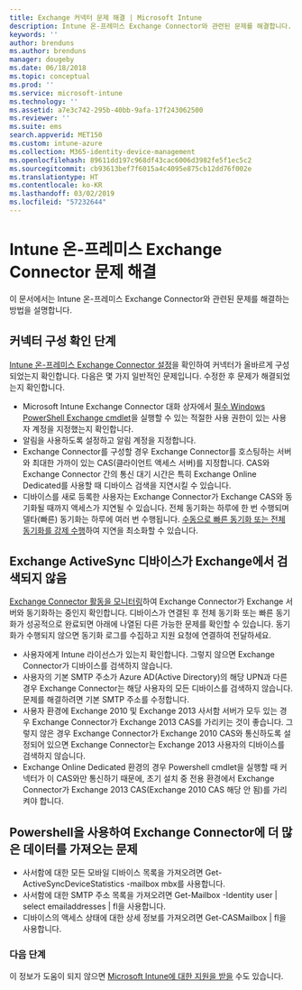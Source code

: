 ```yaml
---
title: Exchange 커넥터 문제 해결 | Microsoft Intune
description: Intune 온-프레미스 Exchange Connector와 관련된 문제를 해결합니다.
keywords: ''
author: brenduns
ms.author: brenduns
manager: dougeby
ms.date: 06/18/2018
ms.topic: conceptual
ms.prod: ''
ms.service: microsoft-intune
ms.technology: ''
ms.assetid: a7e3c742-295b-40bb-9afa-17f243062500
ms.reviewer: ''
ms.suite: ems
search.appverid: MET150
ms.custom: intune-azure
ms.collection: M365-identity-device-management
ms.openlocfilehash: 89611dd197c968df43cac6006d3982fe5f1ec5c2
ms.sourcegitcommit: cb93613bef7f6015a4c4095e875cb12dd76f002e
ms.translationtype: HT
ms.contentlocale: ko-KR
ms.lasthandoff: 03/02/2019
ms.locfileid: "57232644"
---
```

# <a name="troubleshoot-the-intune-on-premises-exchange-connector"></a>Intune 온-프레미스 Exchange Connector 문제 해결

이 문서에서는 Intune 온-프레미스 Exchange Connector와 관련된 문제를 해결하는 방법을 설명합니다.

## <a name="steps-for-checking-the-connector-configuration"></a>커넥터 구성 확인 단계 

[Intune 온-프레미스 Exchange Connector 설정](exchange-connector-install.md)을 확인하여 커넥터가 올바르게 구성되었는지 확인합니다. 다음은 몇 가지 일반적인 문제입니다. 수정한 후 문제가 해결되었는지 확인합니다.

 - Microsoft Intune Exchange Connector 대화 상자에서 [필수 Windows PowerShell Exchange cmdlet](exchange-connector-install.md#exchange-cmdlet-requirements)을 실행할 수 있는 적절한 사용 권한이 있는 사용자 계정을 지정했는지 확인합니다.
- 알림을 사용하도록 설정하고 알림 계정을 지정합니다.
 - Exchange Connector를 구성할 경우 Exchange Connector를 호스팅하는 서버와 최대한 가까이 있는 CAS(클라이언트 액세스 서버)를 지정합니다. CAS와 Exchange Connector 간의 통신 대기 시간은 특히 Exchange Online Dedicated를 사용할 때 디바이스 검색을 지연시킬 수 있습니다.
 - 디바이스를 새로 등록한 사용자는 Exchange Connector가 Exchange CAS와 동기화될 때까지 액세스가 지연될 수 있습니다. 전체 동기화는 하루에 한 번 수행되며 델타(빠른) 동기화는 하루에 여러 번 수행됩니다.  [수동으로 빠른 동기화 또는 전체 동기화를 강제 수행](exchange-connector-install.md#manually-force-a-quick-sync-or-full-sync)하여 지연을 최소화할 수 있습니다.
 
## <a name="exchange-activesync-device-not-discovered-from-exchange"></a>Exchange ActiveSync 디바이스가 Exchange에서 검색되지 않음
[Exchange Connector 활동을 모니터링](exchange-connector-install.md#on-premises-exchange-connector-high-availability-support)하여 Exchange Connector가 Exchange 서버와 동기화하는 중인지 확인합니다. 디바이스가 연결된 후 전체 동기화 또는 빠른 동기화가 성공적으로 완료되면 아래에 나열된 다른 가능한 문제를 확인할 수 있습니다. 동기화가 수행되지 않으면 동기화 로그를 수집하고 지원 요청에 연결하여 전달하세요.

 - 사용자에게 Intune 라이선스가 있는지 확인합니다. 그렇지 않으면 Exchange Connector가 디바이스를 검색하지 않습니다.
 - 사용자의 기본 SMTP 주소가 Azure AD(Active Directory)의 해당 UPN과 다른 경우 Exchange Connector는 해당 사용자의 모든 디바이스를 검색하지 않습니다. 문제를 해결하려면 기본 SMTP 주소를 수정합니다.
 - 사용자 환경에 Exchange 2010 및 Exchange 2013 사서함 서버가 모두 있는 경우 Exchange Connector가 Exchange 2013 CAS를 가리키는 것이 좋습니다. 그렇지 않은 경우 Exchange Connector가 Exchange 2010 CAS와 통신하도록 설정되어 있으면 Exchange Connector는 Exchange 2013 사용자의 디바이스를 검색하지 않습니다. 
- Exchange Online Dedicated 환경의 경우 Powershell cmdlet을 실행할 때 커넥터가 이 CAS와만 통신하기 때문에, 초기 설치 중 전용 환경에서 Exchange Connector가 Exchange 2013 CAS(Exchange 2010 CAS 해당 안 됨)를 가리켜야 합니다.


## <a name="using-powershell-to-get-more-data-on-exchange-connector-issues"></a>Powershell을 사용하여 Exchange Connector에 더 많은 데이터를 가져오는 문제
- 사서함에 대한 모든 모바일 디바이스 목록을 가져오려면 Get-ActiveSyncDeviceStatistics -mailbox mbx를 사용합니다.
- 사서함에 대한 SMTP 주소 목록을 가져오려면 Get-Mailbox -Identity user | select emailaddresses | fl을 사용합니다.
- 디바이스의 액세스 상태에 대한 상세 정보를 가져오려면 Get-CASMailbox <upn> | fl을 사용합니다.

### <a name="next-steps"></a>다음 단계
이 정보가 도움이 되지 않으면 [Microsoft Intune에 대한 지원을 받을](get-support.md) 수도 있습니다.
